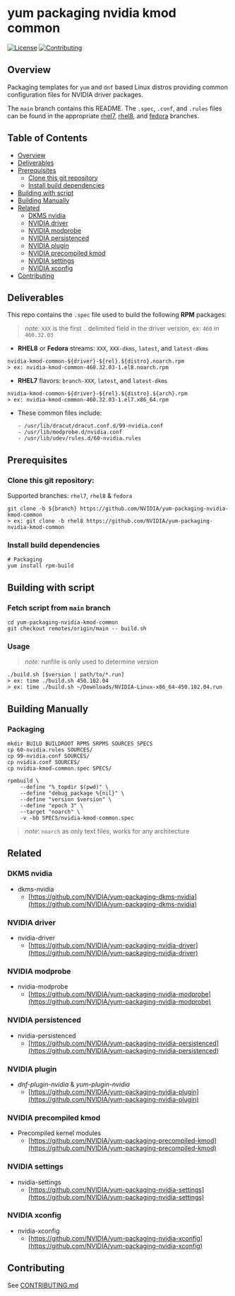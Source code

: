 # yum packaging nvidia kmod common

[![License](https://img.shields.io/badge/License-Apache%202.0-blue.svg)](https://opensource.org/licenses/Apache-2.0)
[![Contributing](https://img.shields.io/badge/Contributing-Developer%20Certificate%20of%20Origin-violet)](https://developercertificate.org)

## Overview

Packaging templates for `yum` and `dnf` based Linux distros providing common configuration files for NVIDIA driver packages.

The `main` branch contains this README. The `.spec`, `.conf`, and `.rules` files can be found in the appropriate [rhel7](../../tree/rhel7), [rhel8](../../tree/rhel8), and [fedora](../../tree/fedora) branches.

## Table of Contents

- [Overview](#Overview)
- [Deliverables](#Deliverables)
- [Prerequisites](#Prerequisites)
  * [Clone this git repository](#Clone-this-git-repository)
  * [Install build dependencies](#Install-build-dependencies)
- [Building with script](#Building-with-script)
- [Building Manually](#Building-Manually)
- [Related](#Related)
  * [DKMS nvidia](#DKMS-nvidia)
  * [NVIDIA driver](#NVIDIA-driver)
  * [NVIDIA modprobe](#NVIDIA-modprobe)
  * [NVIDIA persistenced](#NVIDIA-persistenced)
  * [NVIDIA plugin](#NVIDIA-plugin)
  * [NVIDIA precompiled kmod](#NVIDIA-precompiled-kmod)
  * [NVIDIA settings](#NVIDIA-settings)
  * [NVIDIA xconfig](#NVIDIA-xconfig)
- [Contributing](#Contributing)


## Deliverables

This repo contains the `.spec` file used to build the following **RPM** packages:


> _note:_ `XXX` is the first `.` delimited field in the driver version, ex: `460` in `460.32.03`

* **RHEL8** or **Fedora** streams: `XXX`, `XXX-dkms`, `latest`, and `latest-dkms`
 ```shell
 nvidia-kmod-common-${driver}-${rel}.${distro}.noarch.rpm
 > ex: nvidia-kmod-common-460.32.03-1.el8.noarch.rpm
 ```


 * **RHEL7** flavors: `branch-XXX`, `latest`, and `latest-dkms`
  ```shell
  nvidia-kmod-common-${driver}-${rel}.${distro}.${arch}.rpm
  > ex: nvidia-kmod-common-460.32.03-1.el7.x86_64.rpm
  ```


* These common files include:
  ```shell
  - /usr/lib/dracut/dracut.conf.d/99-nvidia.conf
  - /usr/lib/modprobe.d/nvidia.conf
  - /usr/lib/udev/rules.d/60-nvidia.rules
  ```


## Prerequisites

### Clone this git repository:

Supported branches: `rhel7`, `rhel8` & `fedora`

```shell
git clone -b ${branch} https://github.com/NVIDIA/yum-packaging-nvidia-kmod-common
> ex: git clone -b rhel8 https://github.com/NVIDIA/yum-packaging-nvidia-kmod-common
```

### Install build dependencies

```shell
# Packaging
yum install rpm-build
```

## Building with script

### Fetch script from `main` branch

```shell
cd yum-packaging-nvidia-kmod-common
git checkout remotes/origin/main -- build.sh
```

### Usage

> _note:_ runfile is only used to determine version

```shell
./build.sh [$version | path/to/*.run]
> ex: time ./build.sh 450.102.04
> ex: time ./build.sh ~/Downloads/NVIDIA-Linux-x86_64-450.102.04.run
```


## Building Manually

### Packaging

```shell
mkdir BUILD BUILDROOT RPMS SRPMS SOURCES SPECS
cp 60-nvidia.rules SOURCES/
cp 99-nvidia.conf SOURCES/
cp nvidia.conf SOURCES/
cp nvidia-kmod-common.spec SPECS/

rpmbuild \
    --define "%_topdir $(pwd)" \
    --define "debug_package %{nil}" \
    --define "version $version" \
    --define "epoch 3" \
    --target "noarch" \
    -v -bb SPECS/nvidia-kmod-common.spec
```

> _note_: `noarch` as only text files, works for any architecture


## Related

### DKMS nvidia

- dkms-nvidia
  * [https://github.com/NVIDIA/yum-packaging-dkms-nvidia](https://github.com/NVIDIA/yum-packaging-dkms-nvidia)

### NVIDIA driver

- nvidia-driver
  * [https://github.com/NVIDIA/yum-packaging-nvidia-driver](https://github.com/NVIDIA/yum-packaging-nvidia-driver)

### NVIDIA modprobe

- nvidia-modprobe
  * [https://github.com/NVIDIA/yum-packaging-nvidia-modprobe](https://github.com/NVIDIA/yum-packaging-nvidia-modprobe)

### NVIDIA persistenced

- nvidia-persistenced
  * [https://github.com/NVIDIA/yum-packaging-nvidia-persistenced](https://github.com/NVIDIA/yum-packaging-nvidia-persistenced)

### NVIDIA plugin

- _dnf-plugin-nvidia_ & _yum-plugin-nvidia_
  * [https://github.com/NVIDIA/yum-packaging-nvidia-plugin](https://github.com/NVIDIA/yum-packaging-nvidia-plugin)

### NVIDIA precompiled kmod

- Precompiled kernel modules
  * [https://github.com/NVIDIA/yum-packaging-precompiled-kmod](https://github.com/NVIDIA/yum-packaging-precompiled-kmod)

### NVIDIA settings

- nvidia-settings
  * [https://github.com/NVIDIA/yum-packaging-nvidia-settings](https://github.com/NVIDIA/yum-packaging-nvidia-settings)

### NVIDIA xconfig

- nvidia-xconfig
  * [https://github.com/NVIDIA/yum-packaging-nvidia-xconfig](https://github.com/NVIDIA/yum-packaging-nvidia-xconfig)


## Contributing

See [CONTRIBUTING.md](CONTRIBUTING.md)
